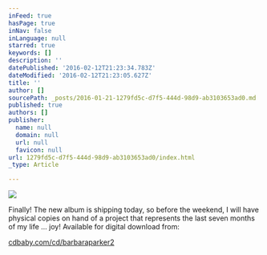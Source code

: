 ```yaml
---
inFeed: true
hasPage: true
inNav: false
inLanguage: null
starred: true
keywords: []
description: ''
datePublished: '2016-02-12T21:23:34.783Z'
dateModified: '2016-02-12T21:23:05.627Z'
title: ''
author: []
sourcePath: _posts/2016-01-21-1279fd5c-d7f5-444d-98d9-ab3103653ad0.md
published: true
authors: []
publisher:
  name: null
  domain: null
  url: null
  favicon: null
url: 1279fd5c-d7f5-444d-98d9-ab3103653ad0/index.html
_type: Article

---
```

![](https://the-grid-user-content.s3-us-west-2.amazonaws.com/6ecc3345-69db-4a3d-aa9f-1c07dfcd1dc6.jpg)

Finally!  The new album is shipping today, so before the weekend, I will have physical copies on hand of a project that represents the last seven months of my life ... joy!  Available for digital download from:  

[cdbaby.com/cd/barbaraparker2][0]

[0]: http://cdbaby.com/cd/barbaraparker2